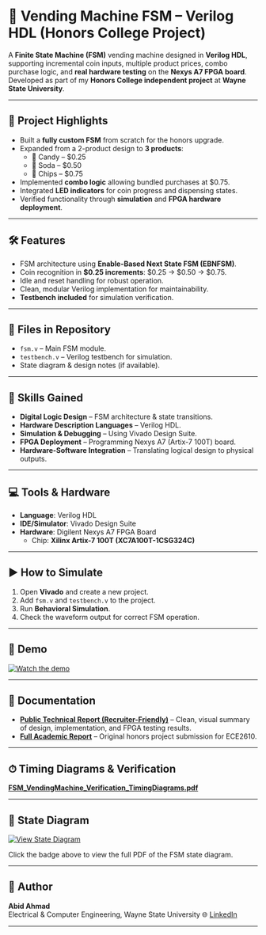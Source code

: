 # 🎯 Vending Machine FSM – Verilog HDL (Honors College Project)

A **Finite State Machine (FSM)** vending machine designed in **Verilog HDL**, supporting incremental coin inputs, multiple product prices, combo purchase logic, and **real hardware testing** on the **Nexys A7 FPGA board**.  
Developed as part of my **Honors College independent project** at **Wayne State University**.

---

## 📌 Project Highlights
- Built a **fully custom FSM** from scratch for the honors upgrade.
- Expanded from a 2-product design to **3 products**:
  - 🍬 Candy – $0.25  
  - 🥤 Soda – $0.50  
  - 🍟 Chips – $0.75
- Implemented **combo logic** allowing bundled purchases at $0.75.
- Integrated **LED indicators** for coin progress and dispensing states.
- Verified functionality through **simulation** and **FPGA hardware deployment**.

---

## 🛠️ Features
- FSM architecture using **Enable-Based Next State FSM (EBNFSM)**.
- Coin recognition in **$0.25 increments**: $0.25 → $0.50 → $0.75.
- Idle and reset handling for robust operation.
- Clean, modular Verilog implementation for maintainability.
- **Testbench included** for simulation verification.

---

## 📂 Files in Repository
- `fsm.v` – Main FSM module.
- `testbench.v` – Verilog testbench for simulation.
- State diagram & design notes (if available).

---

## 🧠 Skills Gained
- **Digital Logic Design** – FSM architecture & state transitions.
- **Hardware Description Languages** – Verilog HDL.
- **Simulation & Debugging** – Using Vivado Design Suite.
- **FPGA Deployment** – Programming Nexys A7 (Artix-7 100T) board.
- **Hardware-Software Integration** – Translating logical design to physical outputs.

---

## 💻 Tools & Hardware
- **Language**: Verilog HDL
- **IDE/Simulator**: Vivado Design Suite
- **Hardware**: Digilent Nexys A7 FPGA Board  
  - Chip: **Xilinx Artix-7 100T (XC7A100T-1CSG324C)**

---

## ▶️ How to Simulate
1. Open **Vivado** and create a new project.
2. Add `fsm.v` and `testbench.v` to the project.
3. Run **Behavioral Simulation**.
4. Check the waveform output for correct FSM operation.

---

## 🎥 Demo
[![Watch the demo](https://img.youtube.com/vi/mEfpK1brveU/0.jpg)](https://youtu.be/mEfpK1brveU)

---
## 📄 Documentation

- [**Public Technical Report (Recruiter-Friendly)**](report/FSM_Vending_Machine_Report_Public.pdf) – Clean, visual summary of design, implementation, and FPGA testing results.  
- [**Full Academic Report**](report/FSM_Vending_Machine_Report_Academic.pdf) – Original honors project submission for ECE2610.
---
## ⏱ Timing Diagrams & Verification

**[FSM_VendingMachine_Verification_TimingDiagrams.pdf](report/FSM_VendingMachine_Verification_TimingDiagrams.pdf)**

---

## 📍 State Diagram

[![View State Diagram](https://img.shields.io/badge/View%20PDF-State%20Diagram-blue?style=for-the-badge&logo=adobeacrobatreader)](report/FSM_VendingMachine_StateDiagram.pdf)

Click the badge above to view the full PDF of the FSM state diagram.

-----

## 👤 Author
**Abid Ahmad**  
Electrical & Computer Engineering, Wayne State University
🌐 [LinkedIn](https://www.linkedin.com/in/abid-ahmad-83bb0527b) 

---
